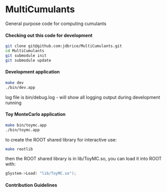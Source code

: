 # MultiCumulants
General purpose code for computing cumulants

#### Checking out this code for development
```bash
git clone git@github.com:jdbrice/MultiCumulants.git
cd MultiCumulants
git submodule init
git submodule update
```

#### Development application
```bash
make dev
./bin/dev.app
```

log file is bin/debug.log - will show all logging output during development running

#### Toy MonteCarlo application
```bash
make bin/toymc.app
./bin/toymc.app
```
to create the ROOT shared library for interactive use:
```bash
make rootlib
```

then the ROOT shared library is in lib/ToyMC.so, you can load it into ROOT with:
```c++
gSystem->Load( "lib/ToyMC.so");
```




#### Contribution Guidelines

